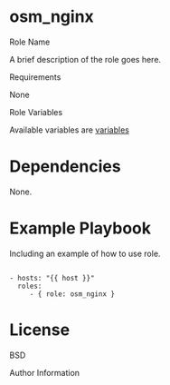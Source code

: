 # osm_nginx

Role Name

A brief description of the role goes here.

Requirements

None

Role Variables

Available variables are [variables](https://github.com/opstree-ansible/osm_nginx/blob/master/defaults/main.yml)


# Dependencies

None.

# Example Playbook

Including an example of how to use role.

```

- hosts: "{{ host }}"
  roles:
     - { role: osm_nginx }
 ```
 
# License

BSD

Author Information
